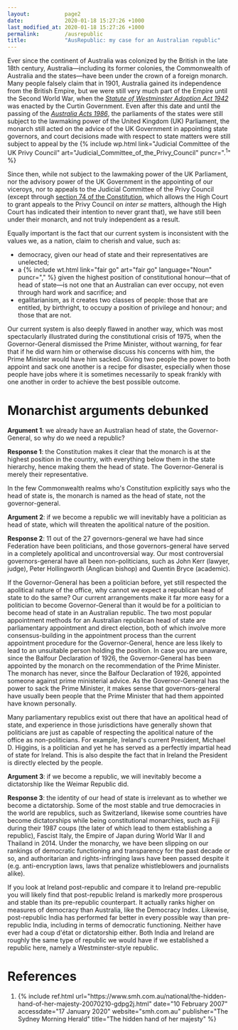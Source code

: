```yaml
---
layout:           page2
date:             2020-01-18 15:27:26 +1000
last_modified_at: 2020-01-18 15:27:26 +1000
permalink:        /ausrepublic
title:            "AusRepublic: my case for an Australian republic"
---
```


Ever since the continent of Australia was colonized by the British in the late 18th century, Australia&mdash;including its former colonies, the Commonwealth of Australia and the states&mdash;have been under the crown of a foreign monarch. Many people falsely claim that in 1901, Australia gained its independence from the British Empire, but we were still very much part of the Empire until the Second World War, when the [*Statute of Westminster Adoption Act 1942*](https://www.foundingdocs.gov.au/item-did-25.html) was enacted by the Curtin Government. Even after this date and until the passing of the [*Australia Acts 1986*](https://www.foundingdocs.gov.au/item-did-32.html), the parliaments of the states were still subject to the lawmaking power of the United Kingdom (UK) Parliament, the monarch still acted on the advice of the UK Government in appointing state governors, and court decisions made with respect to state matters were still subject to appeal by the {% include wp.html link="Judicial Committee of the UK Privy Council" art="Judicial_Committee_of_the_Privy_Council" puncr=".<sup>1</sup>" %}

Since then, while not subject to the lawmaking power of the UK Parliament, nor the advisory power of the UK Government in the appointing of our viceroys, nor to appeals to the Judicial Committee of the Privy Council (except through [section 74 of the Constitution](http://www6.austlii.edu.au/cgi-bin/viewdoc/au/legis/cth/consol_act/coaca430/s74.html), which allows the High Court to grant appeals to the Privy Council on *inter se* matters, although the High Court has indicated their intention to never grant that), we have still been under their monarch, and not truly independent as a result. 

Equally important is the fact that our current system is inconsistent with the values we, as a nation, claim to cherish and value, such as:
* democracy, given our head of state and their representatives are unelected;
* a {% include wt.html link="fair go" art="fair go" language="Noun" puncr="," %} given the highest position of constitutional honour&mdash;that of head of state&mdash;is not one that an Australian can ever occupy, not even through hard work and sacrifice; and
* egalitarianism, as it creates two classes of people: those that are entitled, by birthright, to occupy a position of privilege and honour; and those that are not.

Our current system is also deeply flawed in another way, which was most spectacularly illustrated during the constitutional crisis of 1975, when the Governor-General dismissed the Prime Minister, without warning, for fear that if he did warn him or otherwise discuss his concerns with him, the Prime Minister would have him sacked. Giving two people the power to both appoint and sack one another is a recipe for disaster, especially when those people have jobs where it is sometimes necessarily to speak frankly with one another in order to achieve the best possible outcome. 

Monarchist arguments debunked
================================

**Argument 1**: we already have an Australian head of state, the Governor-General, so why do we need a republic?

**Response 1**: the Constitution makes it clear that the monarch is at the highest position in the country, with everything below them in the state hierarchy, hence making them the head of state. The Governor-General is merely their representative. 

In the few Commonwealth realms who's Constitution explicitly says who the head of state is, the monarch is named as the head of state, not the governor-general.

**Argument 2**: if we become a republic we will inevitably have a politician as head of state, which will threaten the apolitical nature of the position. 

**Response 2**: 11 out of the 27 governors-general we have had since Federation have been politicians, and those governors-general have served in a completely apolitical and uncontroversial way. Our most controversial governors-general have all been non-politicians, such as John Kerr (lawyer, judge), Peter Hollingworth (Anglican bishop) and Quentin Bryce (academic).

If the Governor-General has been a politician before, yet still respected the apolitical nature of the office, why cannot we expect a republican head of state to do the same? Our current arrangements make it far more easy for a politician to become Governor-General than it would be for a politician to become head of state in an Australian republic. The two most popular appointment methods for an Australian republican head of state are parliamentary appointment and direct election, both of which involve more consensus-building in the appointment process than the current appointment procedure for the Governor-General, hence are less likely to lead to an unsuitable person holding the position. In case you are unaware, since the Balfour Declaration of 1926, the Governor-General has been appointed by the monarch on the recommendation of the Prime Minister. The monarch has never, since the Balfour Declaration of 1926, appointed someone against prime ministerial advice. As the Governor-General has the power to sack the Prime Minister, it makes sense that governors-general have usually been people that the Prime Minister that had them appointed have known personally. 

Many parliamentary republics exist out there that have an apolitical head of state, and experience in those jurisdictions have generally shown that politicians are just as capable of respecting the apolitical nature of the office as non-politicians. For example, Ireland's current President, Michael D. Higgins, is a politician and yet he has served as a perfectly impartial head of state for Ireland. This is also despite the fact that in Ireland the President is directly elected by the people.

**Argument 3**: if we become a republic, we will inevitably become a dictatorship like the Weimar Republic did.

**Response 3**: the identity of our head of state is irrelevant as to whether we become a dictatorship. Some of the most stable and true democracies in the world are republics, such as Switzerland, likewise some countries have become dictatorships while being constitutional monarchies, such as Fiji during their 1987 coups (the later of which lead to them establishing a republic), Fascist Italy, the Empire of Japan during World War II and Thailand in 2014. Under the monarchy, we have been slipping on our rankings of democratic functioning and transparency for the past decade or so, and authoritarian and rights-infringing laws have been passed despite it (e.g. anti-encryption laws, laws that penalize whistleblowers and journalists alike). 

If you look at Ireland post-republic and compare it to Ireland pre-republic you will likely find that post-republic Ireland is markedly more prosperous and stable than its pre-republic counterpart. It actually ranks higher on measures of democracy than Australia, like the Democracy Index. Likewise, post-republic India has performed far better in every possible way than pre-republic India, including in terms of democratic functioning. Neither have ever had a coup d'état or dictatorship either. Both India and Ireland are roughly the same type of republic we would have if we established a republic here, namely a Westminster-style republic.

References
==========

<ol>
<li>{% include ref.html url="https://www.smh.com.au/national/the-hidden-hand-of-her-majesty-20070210-gdpg2j.html" date="10 February 2007" accessdate="17 January 2020" website="smh.com.au" publisher="The Sydney Morning Herald" title="The hidden hand of her majesty" %}</li>
</ol>